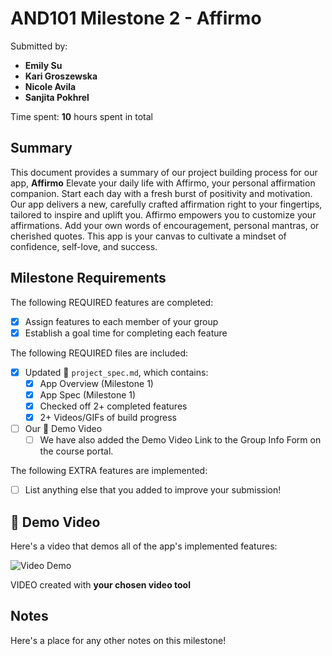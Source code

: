 <!-- (This is a comment) INSTRUCTIONS: Go through this page and fill out any **bolded** entries with their correct values.-->

# AND101 Milestone 2 - **Affirmo**

Submitted by:
- **Emily Su**
- **Kari Groszewska**
- **Nicole Avila**
- **Sanjita Pokhrel**
  
Time spent: **10** hours spent in total

## Summary

This document provides a summary of our project building process for our app, **Affirmo**
Elevate your daily life with Affirmo, your personal affirmation companion. Start each day with a fresh burst of positivity and motivation. Our app delivers a new, carefully crafted affirmation right to your fingertips, tailored to inspire and uplift you. Affirmo empowers you to customize your affirmations. Add your own words of encouragement, personal mantras, or cherished quotes. This app is your canvas to cultivate a mindset of confidence, self-love, and success.

## Milestone Requirements

The following REQUIRED features are completed:

- [x] Assign features to each member of your group
- [x] Establish a goal time for completing each feature

The following REQUIRED files are included:

- [X] Updated 📄 `project_spec.md`, which contains:
  - [x] App Overview (Milestone 1)
  - [x] App Spec (Milestone 1)
  - [x] Checked off 2+ completed features
  - [x] 2+ Videos/GIFs of build progress

- [ ] Our 🎥 Demo Video
  - [ ] We have also added the Demo Video Link to the Group Info Form on the course portal.

The following EXTRA features are implemented:

- [ ] List anything else that you added to improve your submission!

## 🎥 Demo Video

Here's a video that demos all of the app's implemented features:

<img src='http://i.imgur.com/link/to/your/gif/file.gif' title='Video Demo' width='' alt='Video Demo' />

VIDEO created with **your chosen video tool**

## Notes

Here's a place for any other notes on this milestone!
